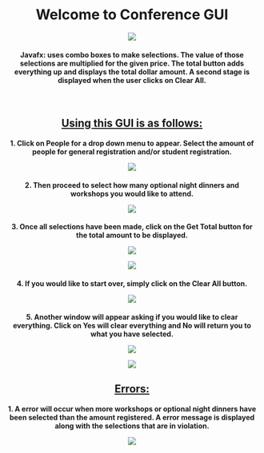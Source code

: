 
<h1 align="center">Welcome to Conference GUI</h1>

<p align="center"><img src="images/image_main.jpg"></p>
<!-- ![main image](images/main_image.jpg) -->

<h4 align="center">
  Javafx: uses combo boxes to make selections.  The value of those selections are multiplied for the given price.  The total button adds everything up and displays the total dollar amount.  A second stage is displayed when the user clicks on Clear All.  
</h4>
<br>

<h2 align="center" style="text-decoration: underline;">Using this GUI is as follows:</h2>

<h4 align="center">
    1. Click on People for a drop down menu to appear.  Select the amount of people for general registration and/or student registration.
<p align="center"><img src="images/selection.jpg"></p>
</h4>

<h4 align="center">
    2. Then proceed to select how many optional night dinners and workshops you would like to attend.

<p align="center"><img src="images/selection2.jpg"></p>
</h4>

<h4 align="center">
    3. Once all selections have been made, click on the Get Total button for the total amount to be displayed.
<p align="center"><img src="images/total.jpg"></p>
<p align="center"><img src="images/total2.jpg"></p>
</h4>

<h4 align="center">
    4. If you would like to start over, simply click on the Clear All button.
<p align="center"><img src="images/clear.jpg"></p>
</h4>

<h4 align="center">
    5. Another window will appear asking if you would like to clear everything.  Click on Yes will clear everything and No will return you to what you have selected.
    <p align="center"><img src="images/clear2.jpg"></p>
    <p align="center"><img src="images/image_main.jpg"></p>
</h4>

<h2 align="center" style="text-decoration: underline;">Errors:</h2>

<h4 align="center">
    1. A error will occur when more workshops or optional night dinners have been selected than the amount registered.  A error message is displayed along with the selections that are in violation.
<p align="center"><img src="images/error.jpg"></p>
</h4>

<!-- For more details see [GitHub Flavored Markdown](https://guides.github.com/features/mastering-markdown/). -->
<!-- You can use the [editor on GitHub](https://github.com/zuki07/Generic_array_list1/edit/gh-pages/index.md) to maintain and preview the content for your website in Markdown files. -->
